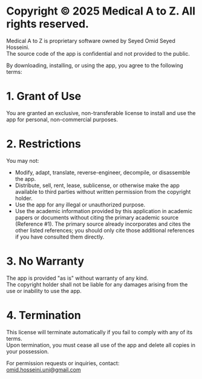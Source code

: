 # Copyright © 2025 Medical A to Z. All rights reserved.

Medical A to Z is proprietary software owned by Seyed Omid Seyed Hosseini.  
The source code of the app is confidential and not provided to the public.

By downloading, installing, or using the app, you agree to the following terms:

# **1. Grant of Use**  
You are granted an exclusive, non-transferable license to install and use the app for personal, non-commercial purposes.

# **2. Restrictions**  
You may not:
- Modify, adapt, translate, reverse-engineer, decompile, or disassemble the app.
- Distribute, sell, rent, lease, sublicense, or otherwise make the app available to third parties without written permission from the copyright holder.
- Use the app for any illegal or unauthorized purpose.
- Use the academic information provided by this application in academic papers or documents without citing the primary academic source (Reference #1). The primary source already incorporates and cites the other listed references; you should only cite those additional references if you have consulted them directly.

# **3. No Warranty**  
The app is provided "as is" without warranty of any kind.  
The copyright holder shall not be liable for any damages arising from the use or inability to use the app.

# **4. Termination**  
This license will terminate automatically if you fail to comply with any of its terms.  
Upon termination, you must cease all use of the app and delete all copies in your possession.

For permission requests or inquiries, contact:  
omid.hosseini.uni@gmail.com
